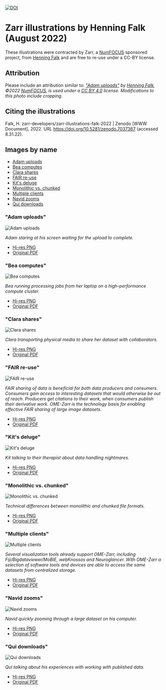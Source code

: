 [![DOI](https://zenodo.org/badge/530950137.svg)](https://zenodo.org/badge/latestdoi/530950137)

# Zarr illustrations by Henning Falk (August 2022)

These illustrations were contracted by Zarr, a [NumFOCUS](https://numfocus.org) sponsored project, from [Henning Falk](https://twitter.com/DrHenningFalk) and are free to re-use under a CC-BY license.

## Attribution

Please include an attribution similar to: *["Adam uploads"](https://github.com/zarr-developers/zarr-illustrations-falk-2022/blob/main/adam-uploads.pdf) by [Henning Falk](https://twitter.com/DrHenningFalk), ©2022 [NumFOCUS](https://numfocus.org/), is used under a [CC BY 4.0](https://creativecommons.org/licenses/by/4.0/) license. Modifications to this photo include cropping.*

## Citing the illustrations

Falk, H. zarr-developers/zarr-illustrations-falk-2022 | Zenodo [WWW Document], 2022. URL https://doi.org/10.5281/zenodo.7037367 (accessed 8.31.22).

## Images by name

- [Adam uploads](#adam-uploads)
- [Bea computes](#bea-computes)
- [Clara shares](#clara-shares)
- [FAIR re-use](#fair-re-use)
- [Kit's deluge](#kits-deluge)
- [Monolithic vs. chunked](#monolithic-vs-chunked)
- [Multiple clients](#multiple-clients)
- [Navid zooms](#navid-zooms)
- [Qui downloads](#qui-downloads)

### "Adam uploads"

![Adam uploads](/300dpi/adam-uploads-300dpi.png)

*Adam staring at his screen waiting for the upload to complete.*

* [Hi-res PNG](/1200dpi/adam-uploads-1200dpi.png)
* [Original PDF](/originals/adam-uploads.pdf)

### "Bea computes"

![Bea computes](/300dpi/bea-computes-300dpi.png)

*Bea running processing jobs from her laptop on a high-performance compute cluster.*

* [Hi-res PNG](/1200dpi/bea-computes-1200dpi.png)
* [Original PDF](/originals/bea-computes.pdf)

### "Clara shares"

![Clara shares](/300dpi/clara-shares-300dpi.png)

*Clara transporting physical media to share her dataset with collaborators.*

* [Hi-res PNG](/1200dpi/clara-shares-1200dpi.png)
* [Original PDF](/originals/clara-shares.pdf)

### "FAIR re-use"

![FAIR re-use](/300dpi/fair-reuse-300dpi.png)

*FAIR sharing of data is beneficial for both data producers and consumers. Consumers gain access to interesting datasets that would otherwise be out of reach. Producers get citations to their work, when consumers publish their derivative work. OME-Zarr is the technology basis for enabling effective FAIR sharing of large image datasets.*

* [Hi-res PNG](/1200dpi/fair-reuse-1200dpi.png)
* [Original PDF](/originals/fair-reuse.pdf)

### "Kit's deluge"

![Kit's deluge](/300dpi/kits-deluge-300dpi.png)

*Kit talking to their therapist about data handling nightmares.*

* [Hi-res PNG](/1200dpi/kits-deluge-1200dpi.png)
* [Original PDF](/originals/kits-deluge.pdf)

### "Monolithic vs. chunked"

![Monolithic vs. chunked](/300dpi/monolithic-vs-chunked-300dpi.png)

*Technical differences between monolithic and chunked file formats.*

* [Hi-res PNG](/1200dpi/monolithic-vs-chunked-1200dpi.png)
* [Original PDF](/originals/monolithic-vs-chunked.pdf)

### "Multiple clients"

![Multiple clients](/300dpi/multiple-clients-300dpi.png)

*Several visualization tools already support OME-Zarr, including Fiji/Bigdataviewer/MoBIE, webKnossos and Neuroglancer. With OME-Zarr a selection of software tools and devices are able to access the same datasets from centralized storage.*

* [Hi-res PNG](/1200dpi/multiple-clients-1200dpi.png)
* [Original PDF](/originals/multiple-clients.pdf)

### "Navid zooms"

![Navid zooms](/300dpi/navid-zooms-300dpi.png)

*Navid quickly zooming through a large dataset on his computer.*

* [Hi-res PNG](/1200dpi/navid-zooms-1200dpi.png)
* [Original PDF](/originals/navid-zooms.pdf)

### "Qui downloads"

![Qui downloads](/300dpi/qui-downloads-300dpi.png)

*Qui talking about his experiences with working with published data.*

* [Hi-res PNG](/1200dpi/qui-downloads-1200dpi.png)
* [Original PDF](/originals/qui-downloads.pdf)
